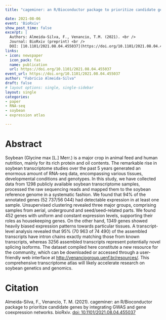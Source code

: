 ```yaml
---
title: "cageminer: an R/Bioconductor package to prioritize candidate genes by integrating GWAS and gene coexpression networks"

date: 2021-08-06
event: 'BioRxiv'
show_post_time: false
excerpt: |
  Authors: Almeida‐Silva, F., Venancio, T.M. (2021). <br />
  Journal: BioRxiv (preprint) <br />
  DOI: [10.1101/2021.08.04.455037](https://doi.org/10.1101/2021.08.04.455037)
links:
- icon: newspaper
  icon_pack: fas
  name: publication
  url: https://doi.org/10.1101/2021.08.04.455037
event_url: https://doi.org/10.1101/2021.08.04.455037
author: "Fabrício Almeida-Silva"
draft: false
# layout options: single, single-sidebar
layout: single
categories:
- paper
- RNA-seq
- soybean
- expression atlas

---
```


# Abstract

Soybean (Glycine max [L.] Merr.) is a major crop in animal feed and human nutrition, mainly for its rich protein and oil contents. The remarkable rise in soybean transcriptome studies over the past 5 years generated an enormous amount of RNA-seq data, encompassing various tissues, developmental conditions and genotypes. In this study, we have collected data from 1298 publicly available soybean transcriptome samples, processed the raw sequencing reads and mapped them to the soybean reference genome in a systematic fashion. We found that 94% of the annotated genes (52 737/56 044) had detectable expression in at least one sample. Unsupervised clustering revealed three major groups, comprising samples from aerial, underground and seed/seed-related parts. We found 452 genes with uniform and constant expression levels, supporting their roles as housekeeping genes. On the other hand, 1349 genes showed heavily biased expression patterns towards particular tissues. A transcript-level analysis revealed that 95% (70 963 of 74 490) of the assembled transcripts have intron chains exactly matching those from known transcripts, whereas 3256 assembled transcripts represent potentially novel splicing isoforms. The dataset compiled here constitute a new resource for the community, which can be downloaded or accessed through a user-friendly web interface at http://venanciogroup.uenf.br/resources/. This comprehensive transcriptome atlas will likely accelerate research on soybean genetics and genomics.

# Citation

Almeida-Silva, F., Venancio, T. M. (2021). cageminer: an R/Bioconductor package to prioritize candidate genes by integrating GWAS and gene coexpression networks. bioRxiv. [doi: 10.1101/2021.08.04.455037](https://doi.org/10.1101/2021.08.04.455037)